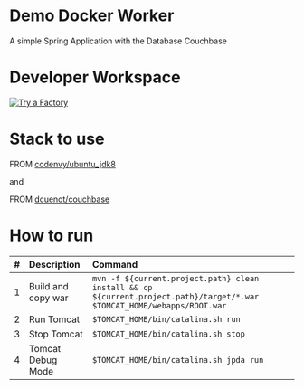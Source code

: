 # Demo Docker Worker
A simple Spring Application with the Database Couchbase

# Developer Workspace
[![Try a Factory ](https://codenvy.io/factory/resources/codenvy-contribute.svg)](https://codenvy.io/f?name=Java-couchbase&user=damiencuenot)

# Stack to use

FROM [codenvy/ubuntu_jdk8](https://hub.docker.com/r/codenvy/ubuntu_jdk8/)

and

FROM [dcuenot/couchbase](https://hub.docker.com/r/dcuenot/couchbase/)


# How to run

| #       | Description           | Command  |
| :------------- |:-------------| :-----|
| 1      | Build and copy war | `mvn -f ${current.project.path} clean install && cp ${current.project.path}/target/*.war $TOMCAT_HOME/webapps/ROOT.war` |
| 2      | Run Tomcat      |   `$TOMCAT_HOME/bin/catalina.sh run` |
| 3 | Stop Tomcat      |    `$TOMCAT_HOME/bin/catalina.sh stop` |
| 4 | Tomcat Debug Mode      |    `$TOMCAT_HOME/bin/catalina.sh jpda run` |

